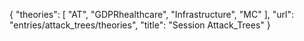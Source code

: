 {
    "theories": [
        "AT",
        "GDPRhealthcare",
        "Infrastructure",
        "MC"
    ],
    "url": "entries/attack_trees/theories",
    "title": "Session Attack_Trees"
}
